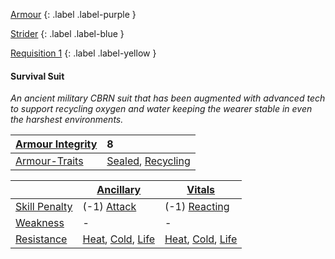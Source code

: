 
[Armour](Game/Armour-List)
{: .label .label-purple }

[Strider](Game/Blocks/Strider)
{: .label .label-blue }

[Requisition 1](Game/Deployment#Requisition)
{: .label .label-yellow }
#### Survival Suit
*An ancient military CBRN suit that has been augmented with advanced tech to support recycling oxygen and water keeping the wearer stable in even the harshest environments.*

| [Armour Integrity](Game/Core/Armour#Armour%20Integrity) | 8 |
| :---- | :---- |
| [Armour-Traits](Game/Core/Armour-Traits) | [Sealed](Game/Core/Blocks/Sealed), [Recycling](Game/Core/Blocks/Recycling) |

|                                                            | [Ancillary](Game/Core/Injury#Ancillary)                                                     | [Vitals](Game/Core/Injury#Vitals)                                                           |
| ---------------------------------------------------------- | ------------------------------------------------------------------------------------------- | ------------------------------------------------------------------------------------------- |
| [Skill Penalty](Game/Core/Armour#Skill%20Penalty)          | (-1) [Attack](Game/Core/Terminology#Attack)                                                 | (-1) [Reacting](Game/Core/Reacting)                                                         |
| [Weakness](Game/Core/Armour#Weakness%20and%20Resistance)   | -                                                                                           | -                                                                                           |
| [Resistance](Game/Core/Armour#Weakness%20and%20Resistance) | [Heat](Game/Core/Injury#Heat), [Cold](Game/Core/Injury#Cold), [Life](Game/Core/Injury#Life) | [Heat](Game/Core/Injury#Heat), [Cold](Game/Core/Injury#Cold), [Life](Game/Core/Injury#Life) |

